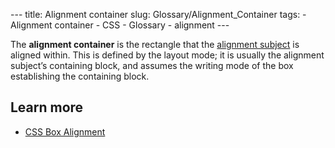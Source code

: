 --- title: Alignment container slug: Glossary/Alignment\_Container tags: - Alignment container - CSS - Glossary - alignment ---

The **alignment container** is the rectangle that the [alignment subject](/en-US/docs/Glossary/Alignment_Subject) is aligned within. This is defined by the layout mode; it is usually the alignment subject’s containing block, and assumes the writing mode of the box establishing the containing block.

Learn more
----------

-   [CSS Box Alignment](/en-US/docs/Web/CSS/CSS_Box_Alignment)
